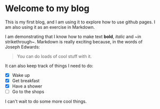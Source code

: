 # Welcome to my blog

This is my first blog, and I am using it to explore how to use github pages. I am also using it as an exercise in Markdown.

I am demonstrating that I know how to make text **bold**, _italic_ and ~in strikethrough~. Markdown is really exciting because, in the words of Joseph Edwards:
> You can do loads of cool stuff with it.

It can also keep track of things I need to do:
- [x] Wake up
- [x] Get breakfast
- [x] Have a shower
- [ ] Go to the shops

I can't wait to do some more cool things.
